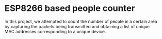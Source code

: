 # ESP8266 based people counter
In this project, we attempted to count the number of people in a certain area by capturing the packets being transmitted and obtaining a list of unique MAC addresses corresponding to a unique device.
